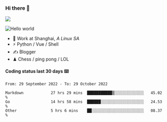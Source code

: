 ### Hi there 👋
![](https://komarev.com/ghpvc/?username=Xuhandsome)


<img src="https://github-readme-stats.vercel.app/api?username=XuHandsome&show_icons=true&theme=merko" alt="Hello world">

<br/>

- 🍻  Work at Shanghai, _A Linux SA_
- ⚡  Python / Vue / Shell
- ✍️  Blogger
- ♟  Chess / ping pong / LOL

#### Coding status last 30 days ⌨️

<!--START_SECTION:waka-->

```text
From: 29 September 2022 - To: 29 October 2022

Markdown            27 hrs 29 mins  ███████████▒░░░░░░░░░░░░░   45.02 %
Go                  14 hrs 58 mins  ██████░░░░░░░░░░░░░░░░░░░   24.53 %
Other               5 hrs 6 mins    ██░░░░░░░░░░░░░░░░░░░░░░░   08.37 %
```

<!--END_SECTION:waka-->
